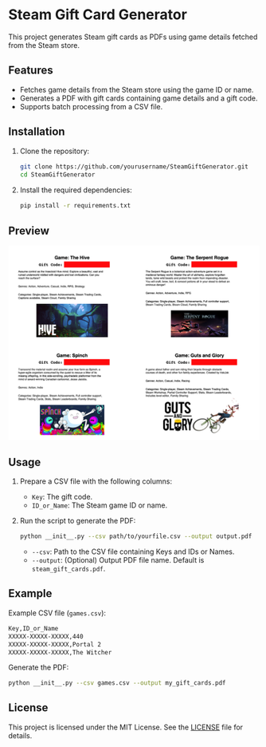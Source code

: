 # Steam Gift Card Generator

This project generates Steam gift cards as PDFs using game details fetched from the Steam store.

## Features

- Fetches game details from the Steam store using the game ID or name.
- Generates a PDF with gift cards containing game details and a gift code.
- Supports batch processing from a CSV file.

## Installation

1. Clone the repository:
    ```sh
    git clone https://github.com/yourusername/SteamGiftGenerator.git
    cd SteamGiftGenerator
    ```

2. Install the required dependencies:
    ```sh
    pip install -r requirements.txt
    ```

## Preview

![Preview](preview.png)

## Usage

1. Prepare a CSV file with the following columns:
    - `Key`: The gift code.
    - `ID_or_Name`: The Steam game ID or name.

2. Run the script to generate the PDF:
    ```sh
    python __init__.py --csv path/to/yourfile.csv --output output.pdf
    ```

    - `--csv`: Path to the CSV file containing Keys and IDs or Names.
    - `--output`: (Optional) Output PDF file name. Default is `steam_gift_cards.pdf`.

## Example

Example CSV file (`games.csv`):
```csv
Key,ID_or_Name
XXXXX-XXXXX-XXXXX,440
XXXXX-XXXXX-XXXXX,Portal 2
XXXXX-XXXXX-XXXXX,The Witcher
```

Generate the PDF:
```sh
python __init__.py --csv games.csv --output my_gift_cards.pdf
```

## License

This project is licensed under the MIT License. See the [LICENSE](LICENSE) file for details.
